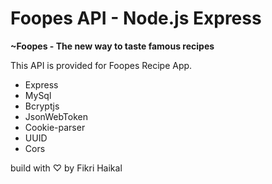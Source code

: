 # Foopes API - Node.js Express
**~Foopes - The new way to taste famous recipes**

This API is provided for Foopes Recipe App.

- Express
- MySql
- Bcryptjs
- JsonWebToken
- Cookie-parser
- UUID
- Cors

build with ♡ by Fikri Haikal

